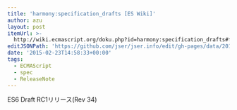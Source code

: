 ```yaml
---
title: 'harmony:specification_drafts [ES Wiki]'
author: azu
layout: post
itemUrl: >-
  http://wiki.ecmascript.org/doku.php?id=harmony:specification_drafts#february_20_2015_rev_34_release_candidate_1
editJSONPath: 'https://github.com/jser/jser.info/edit/gh-pages/data/2015/02/index.json'
date: '2015-02-23T14:58:33+00:00'
tags:
  - ECMAScript
  - spec
  - ReleaseNote
---
```

ES6 Draft RC1リリース(Rev 34)
